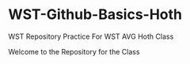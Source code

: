 # WST-Github-Basics-Hoth
WST Repository Practice For WST AVG Hoth Class

Welcome to the Repository for the Class
